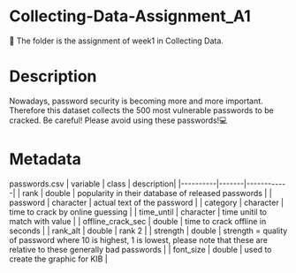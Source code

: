 ﻿# Collecting-Data-Assignment_A1
📁 The folder is the assignment of week1 in Collecting Data.
# Description
Nowadays, password security is becoming more and more important. Therefore this dataset collects the 500 most vulnerable passwords to be cracked.
Be careful! Please avoid using these passwords!💻
# Metadata
passwords.csv
| variable | class | description|
|----------|-------|------------|
| rank | double | popularity in their database of released passwords |
| password | character | actual text of the password |
| category | character | time to crack by online guessing |
| time_until | character | time unitil to match with value |
| offline_crack_sec | double | time to crack offline in seconds |
| rank_alt | double | rank 2 |
| strength | double | strength = quality of password where 10 is highest, 1 is lowest, please note that these are relative to these generally bad passwords |
| font_size | double | used to create the graphic for KIB |
